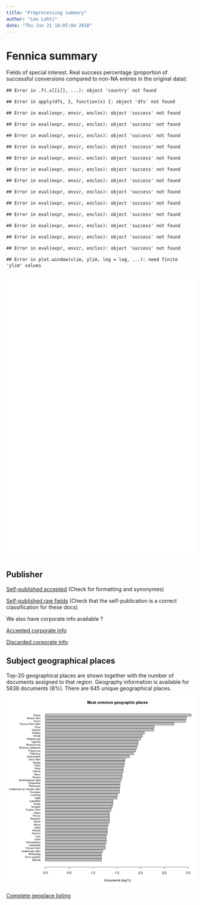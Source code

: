 ```yaml
---
title: "Preprocessing summary"
author: "Leo Lahti"
date: "Thu Jun 21 18:05:04 2018"
---
```


# Fennica summary




Fields of special interest. Real success percentage (proportion of successful conversions compared to non-NA entries in the original data):


```
## Error in .f(.x[[i]], ...): object 'country' not found
```

```
## Error in apply(dfs, 2, function(x) {: object 'dfs' not found
```

```
## Error in eval(expr, envir, enclos): object 'success' not found
```

```
## Error in eval(expr, envir, enclos): object 'success' not found
```

```
## Error in eval(expr, envir, enclos): object 'success' not found
```

```
## Error in eval(expr, envir, enclos): object 'success' not found
```

```
## Error in eval(expr, envir, enclos): object 'success' not found
```

```
## Error in eval(expr, envir, enclos): object 'success' not found
```

```
## Error in eval(expr, envir, enclos): object 'success' not found
```

```
## Error in eval(expr, envir, enclos): object 'success' not found
```

```
## Error in eval(expr, envir, enclos): object 'success' not found
```

```
## Error in eval(expr, envir, enclos): object 'success' not found
```

```
## Error in eval(expr, envir, enclos): object 'success' not found
```

```
## Error in eval(expr, envir, enclos): object 'success' not found
```

```
## Error in eval(expr, envir, enclos): object 'success' not found
```

```
## Error in plot.window(xlim, ylim, log = log, ...): need finite 'ylim' values
```

![plot of chunk missing2](figure/missing2-1.png)

## Publisher

[Self-published accepted](https://github.com/COMHIS/fennica/blob/master/inst/examples/output.tables/self_published_accepted.csv) (Check for formatting and synonymes)

[Self-published raw fields](https://github.com/COMHIS/fennica/blob/master/inst/examples/output.tables/self_published_rawfields.csv) (Check that the self-publication is a correct classification for these docs)

We also have corporate info available ?

[Accepted corporate info](https://github.com/COMHIS/fennica/blob/master/inst/examples/output.tables/corporate_accepted.csv)

[Discarded corporate info](https://github.com/COMHIS/fennica/blob/master/inst/examples/output.tables/corporate_discarded.csv)



## Subject geographical places



Top-20 geographical places are shown together with the number of documents assigned to that region. Geography information is available for 5838 documents (8%). There are 645 unique geographical places.

![plot of chunk geo2](figure/geo2-1.png)



[Complete geoplace listing](https://github.com/COMHIS/fennica/blob/master/inst/examples/output.tables/geoplaces.csv)



